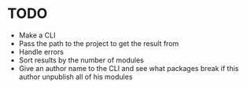# TODO

* Make a CLI
* Pass the path to the project to get the result from
* Handle errors
* Sort results by the number of modules
* Give an author name to the CLI and see what packages break if this author unpublish all of his modules
